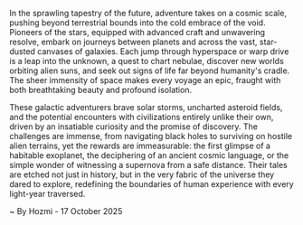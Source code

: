 
In the sprawling tapestry of the future, adventure takes on a cosmic scale, pushing beyond terrestrial bounds into the cold embrace of the void. Pioneers of the stars, equipped with advanced craft and unwavering resolve, embark on journeys between planets and across the vast, star-dusted canvases of galaxies. Each jump through hyperspace or warp drive is a leap into the unknown, a quest to chart nebulae, discover new worlds orbiting alien suns, and seek out signs of life far beyond humanity's cradle. The sheer immensity of space makes every voyage an epic, fraught with both breathtaking beauty and profound isolation.

These galactic adventurers brave solar storms, uncharted asteroid fields, and the potential encounters with civilizations entirely unlike their own, driven by an insatiable curiosity and the promise of discovery. The challenges are immense, from navigating black holes to surviving on hostile alien terrains, yet the rewards are immeasurable: the first glimpse of a habitable exoplanet, the deciphering of an ancient cosmic language, or the simple wonder of witnessing a supernova from a safe distance. Their tales are etched not just in history, but in the very fabric of the universe they dared to explore, redefining the boundaries of human experience with every light-year traversed.

~ By Hozmi - 17 October 2025
